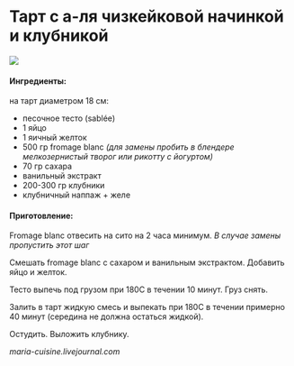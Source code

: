# Тарт с а-ля чизкейковой начинкой и клубникой

![](https://s-media-cache-ak0.pinimg.com/564x/19/bb/9d/19bb9d8c7a1a0a69aacc083b7f364a75.jpg)

#### Ингредиенты:

на тарт диаметром 18 см:

* песочное тесто \(sablée\)
* 1 яйцо
* 1 яичный желток
* 500 гр fromage blanc _\(для замены пробить в блендере мелкозернистый творог или рикотту с йогуртом\)_
* 70 гр сахара
* ванильный экстракт
* 200-300 гр клубники
* клубничный наппаж + желе

#### Приготовление:

Fromage blanc отвесить на сито на 2 часа минимум. _В случае замены пропустить этот шаг_

Смешать fromage blanc с сахаром и ванильным экстрактом. Добавить яйцо и желток.

Тесто выпечь под грузом при 180С в течении 10 минут. Груз снять.

Залить в тарт жидкую смесь и выпекать при 180С в течении примерно 40 минут \(середина не должна остаться жидкой\).

Остудить. Выложить клубнику.

_maria-cuisine.livejournal.com_

